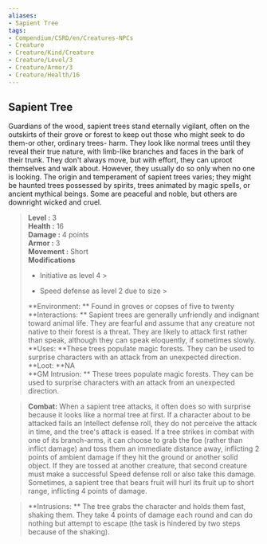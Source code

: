 ```yaml
---
aliases:
- Sapient Tree
tags:
- Compendium/CSRD/en/Creatures-NPCs
- Creature
- Creature/Kind/Creature
- Creature/Level/3
- Creature/Armor/3
- Creature/Health/16
---
```


  
## Sapient Tree  
Guardians of the wood, sapient trees stand eternally vigilant, often on the outskirts of their grove or forest to keep out those who might seek to do them-or other, ordinary trees- harm. They look like normal trees until they reveal their true nature, with limb-like branches and faces in the bark of their trunk. They don't always move, but with effort, they can uproot themselves and walk about. However, they usually do so only when no one is looking. The origin and temperament of sapient trees varies; they might be haunted trees possessed by spirits, trees animated by magic spells, or ancient mythical beings. Some are peaceful and noble, but others are downright wicked and cruel.  

  
> **Level :** 3  
> **Health :** 16  
> **Damage :** 4 points  
> **Armor :** 3  
> **Movement :** Short  
> **Modifications**  
>- Initiative as level 4 >
>  
>- Speed defense as level 2 due to size >
>  
> **Environment: ** Found in groves or copses of five to twenty  
> **Interactions: ** Sapient trees are generally unfriendly and indignant toward animal life. They are fearful and assume that any creature not native to their forest is a threat. They are likely to attack first rather than speak, although they can speak eloquently, if sometimes slowly.  
> **Uses: **These trees populate magic forests. They can be used to surprise characters with an attack from an unexpected direction.  
> **Loot: **NA  
> **GM Intrusion: ** These trees populate magic forests. They can be used to surprise characters with an attack from an unexpected direction.  

> **Combat:** 
> When a sapient tree attacks, it often does so with surprise because it looks like a normal tree at first. If a character about to be attacked fails an Intellect defense roll, they do not perceive the attack in time, and the tree's attack is eased. 
If a tree strikes in combat with one of its branch-arms, it can choose to grab the foe (rather than inflict damage) and toss them an immediate distance away, inflicting 2 points of ambient damage if they hit the ground or another solid object. If they are tossed at another creature, that second creature must make a successful Speed defense roll or also take this damage. 
Sometimes, a sapient tree that bears fruit will hurl its fruit up to short range, inflicting 4 points of damage.  
  

> **Intrusions: ** 
> The tree grabs the character and holds them fast, shaking them. They take 4 points of damage each round and can do nothing but attempt to escape (the task is hindered by two steps because of the shaking).  
